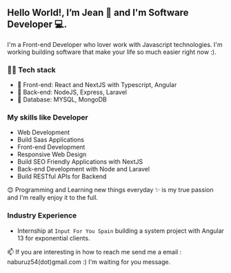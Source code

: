 ## Hello World!, I’m Jean 👋 and I'm Software Developer 💻. 

I'm a Front-end Developer who lover work with Javascript technologies.
I'm working building software that make your life so much easier right now :).


### 👨‍💻 Tech stack
- 🌅 Front-end: React and NextJS with Typescript, Angular
- 🌌 Back-end: NodeJS, Express, Laravel
- 🌆 Database: MYSQL, MongoDB 

### My skills like Developer

- Web Development
- Build Saas Applications 
- Front-end Development
- Responsive Web Design
- Build SEO Friendly Applications with NextJS
- Back-end Development with Node and Laravel
- Build RESTful APIs for Backend

😊 Programming and Learning new things everyday ✨ is my true passion and I'm really enjoy it to the full.

### Industry Experience

- Internship at `Input For You Spain` building a system project with Angular 13 for exponential clients.

📫 If you are interesting in how to reach me send me a email : naburuz54(dot)gmail.com :) I'm waiting for you message. 
 
